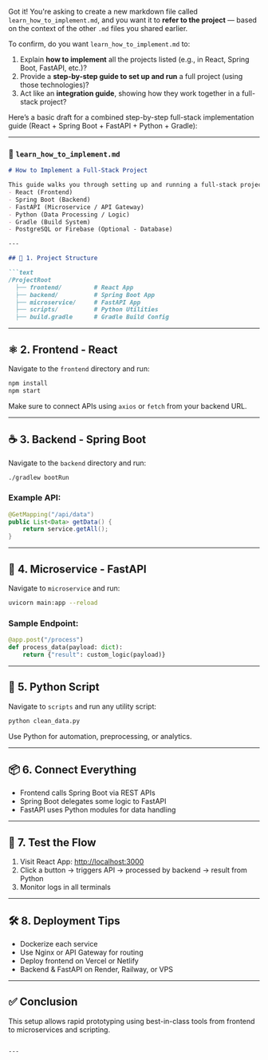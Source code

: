 Got it! You're asking to create a new markdown file called `learn_how_to_implement.md`, and you want it to **refer to the project** — based on the context of the other `.md` files you shared earlier.

To confirm, do you want `learn_how_to_implement.md` to:

1. Explain **how to implement** all the projects listed (e.g., in React, Spring Boot, FastAPI, etc.)?
2. Provide a **step-by-step guide to set up and run** a full project (using those technologies)?
3. Act like an **integration guide**, showing how they work together in a full-stack project?

Here’s a basic draft for a combined step-by-step full-stack implementation guide (React + Spring Boot + FastAPI + Python + Gradle):

---

### 📘 `learn_how_to_implement.md`

```md
# How to Implement a Full-Stack Project

This guide walks you through setting up and running a full-stack project using:
- React (Frontend)
- Spring Boot (Backend)
- FastAPI (Microservice / API Gateway)
- Python (Data Processing / Logic)
- Gradle (Build System)
- PostgreSQL or Firebase (Optional - Database)

---

## 🔧 1. Project Structure

```text
/ProjectRoot
  ├── frontend/         # React App
  ├── backend/          # Spring Boot App
  ├── microservice/     # FastAPI App
  ├── scripts/          # Python Utilities
  ├── build.gradle      # Gradle Build Config
```

---

## ⚛️ 2. Frontend - React

Navigate to the `frontend` directory and run:

```bash
npm install
npm start
```

Make sure to connect APIs using `axios` or `fetch` from your backend URL.

---

## ☕ 3. Backend - Spring Boot

Navigate to the `backend` directory and run:

```bash
./gradlew bootRun
```

### Example API:
```java
@GetMapping("/api/data")
public List<Data> getData() {
    return service.getAll();
}
```

---

## 🚀 4. Microservice - FastAPI

Navigate to `microservice` and run:

```bash
uvicorn main:app --reload
```

### Sample Endpoint:
```python
@app.post("/process")
def process_data(payload: dict):
    return {"result": custom_logic(payload)}
```

---

## 🐍 5. Python Script

Navigate to `scripts` and run any utility script:

```bash
python clean_data.py
```

Use Python for automation, preprocessing, or analytics.

---

## 📦 6. Connect Everything

- Frontend calls Spring Boot via REST APIs
- Spring Boot delegates some logic to FastAPI
- FastAPI uses Python modules for data handling

---

## 🧪 7. Test the Flow

1. Visit React App: [http://localhost:3000](http://localhost:3000)
2. Click a button → triggers API → processed by backend → result from Python
3. Monitor logs in all terminals

---

## 🛠️ 8. Deployment Tips

- Dockerize each service
- Use Nginx or API Gateway for routing
- Deploy frontend on Vercel or Netlify
- Backend & FastAPI on Render, Railway, or VPS

---

## ✅ Conclusion

This setup allows rapid prototyping using best-in-class tools from frontend to microservices and scripting.

```

---
